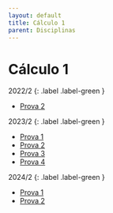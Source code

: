 ```yaml
---
layout: default
title: Cálculo 1
parent: Disciplinas
---
```


# Cálculo 1

2022/2
{: .label .label-green }

- [Prova 2](2022/2/prova2.pdf)

2023/2
{: .label .label-green }

- [Prova 1](2023/2/prova1.pdf)
- [Prova 2](2023/2/prova2.pdf)
- [Prova 3](2023/2/prova3.pdf)
- [Prova 4](2023/2/prova4.pdf)

2024/2
{: .label .label-green }

- [Prova 1](2024/2/prova1.pdf)
- [Prova 2](2024/2/prova2.pdf)
